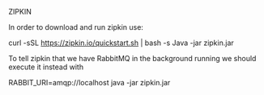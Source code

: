 ZIPKIN

In order to download and run zipkin use:

curl -sSL https://zipkin.io/quickstart.sh | bash -s
Java -jar zipkin.jar

To tell zipkin that we have RabbitMQ in the background running we should execute it instead with

RABBIT_URI=amqp://localhost java -jar zipkin.jar